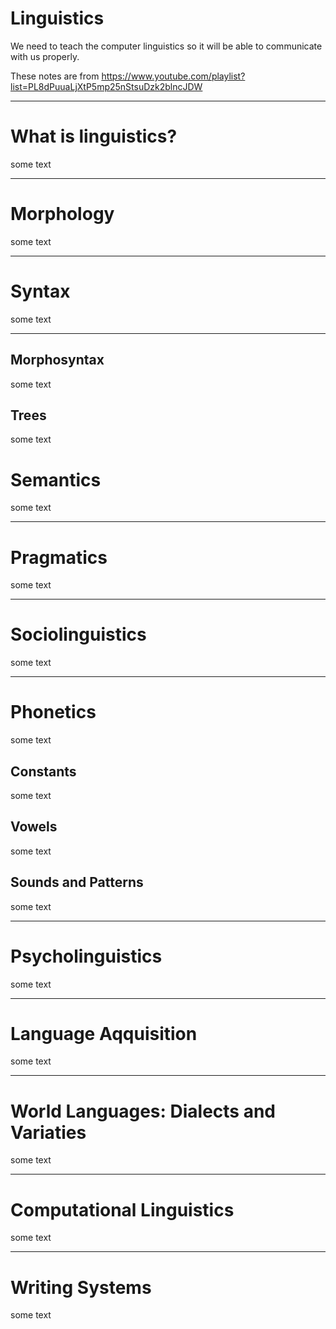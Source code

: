 # Linguistics
We need to teach the computer linguistics so it will be able to communicate with us properly.

These notes are from https://www.youtube.com/playlist?list=PL8dPuuaLjXtP5mp25nStsuDzk2blncJDW

---

# What is linguistics?
some text

---

# Morphology
some text

---

# Syntax
some text

---

## Morphosyntax
some text
## Trees
some text

# Semantics
some text

---


# Pragmatics
some text

---


# Sociolinguistics
some text

---


# Phonetics
some text
## Constants
some text
## Vowels
some text
## Sounds and Patterns
some text

---

# Psycholinguistics
some text

---

# Language Aqquisition
some text

---

# World Languages: Dialects and Variaties
some text

---

# Computational Linguistics
some text

---

# Writing Systems
some text